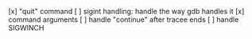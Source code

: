[x] "quit" command
[ ] sigint handling: handle the way gdb handles it
[x] command arguments
[ ] handle "continue" after tracee ends
[ ] handle SIGWINCH